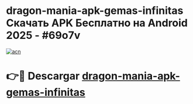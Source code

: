 # dragon-mania-apk-gemas-infinitas Скачать APK Бесплатно на Android 2025 - #69o7v

[![acn](https://github.com/user-attachments/assets/0f9c940e-d8b0-45ae-aac7-cd30a18b3e1c)](https://apps.freeplayer.one?title=dragon-mania-apk-gemas-infinitas&ref=9RF)

# 👉🔴 Descargar [dragon-mania-apk-gemas-infinitas](https://apps.freeplayer.one?title=dragon-mania-apk-gemas-infinitas&ref=9RF)